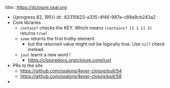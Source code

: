 title:: https://4clojure.oxal.org

- {{progress 82, 195}}
  id:: 62315623-a335-4f46-987a-c89a9cb243a2
- Core libraries
	- `contain?` checks the KEY. Which means `(contains? [1 1 1] 2)` returns `true`!
	- `some` returns the first truthy element
		- but the returned value might not be logically true. Use `nil?` check instead.
	- `juxt` learnt a new word !
		- https://clojuredocs.org/clojure.core/juxt
- PRs to the site
	- https://github.com/oxalorg/4ever-clojure/pull/54
	- https://github.com/oxalorg/4ever-clojure/pull/58
-